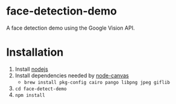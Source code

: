 
# face-detection-demo

A face detection demo using the Google Vision API.

# Installation

1. Install [nodejs](https://nodejs.org/)
2. Install dependencies needed by [node-canvas](https://github.com/Automattic/node-canvas#installation)
    - `brew install pkg-config cairo pango libpng jpeg giflib`
3. `cd face-detect-demo`
4. `npm install`
